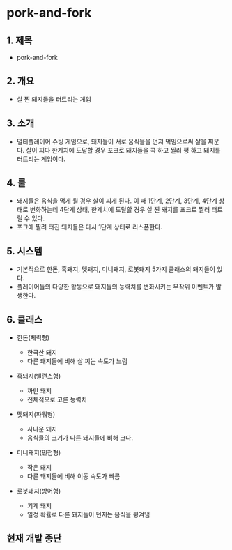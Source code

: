 # pork-and-fork

## 1. 제목
  - pork-and-fork

## 2. 개요
  - 살 찐 돼지들을 터트리는 게임
   
## 3. 소개
  - 멀티플레이어 슈팅 게임으로, 돼지들이 서로 음식물을 던져 먹임으로써 살을 찌운다. 살이 찌다 한계치에 도달할 경우 
    포크로 돼지들을 콕 하고 찔러 펑 하고 돼지를 터트리는 게임이다.

## 4. 룰
  - 돼지들은 음식을 먹게 될 경우 살이 찌게 된다. 이 때 1단계, 2단계, 3단계, 4단계 상태로 변화하는데 4단계 상태, 
    한계치에 도달할 경우 살 찐 돼지를 포크로 찔러 터트릴 수 있다.
  - 포크에 찔려 터진 돼지들은 다시 1단계 상태로 리스폰한다.

## 5. 시스템
  - 기본적으로 한돈, 흑돼지, 멧돼지, 미니돼지, 로봇돼지 5가지 클래스의 돼지들이 있다.
  - 플레이어들의 다양한 활동으로 돼지들의 능력치를 변화시키는 무작위 이벤트가 발생한다.
 
## 6. 클래스
  - 한돈(체력형)
    - 한국산 돼지 
    - 다른 돼지들에 비해 살 찌는 속도가 느림

  - 흑돼지(밸런스형)
    - 까만 돼지 
    - 전체적으로 고른 능력치

  - 멧돼지(파워형)
    - 사나운 돼지 
    - 음식물의 크기가 다른 돼지들에 비해 크다.
  
  - 미니돼지(민첩형)
    - 작은 돼지 
    - 다른 돼지들에 비해 이동 속도가 빠름

  - 로봇돼지(방어형)
    - 기계 돼지 
    - 일정 확률로 다른 돼지들이 던지는 음식을 튕겨냄


## 현재 개발 중단
